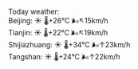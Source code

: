 Today weather:  
Beijing: ☀️   🌡️+26°C 🌬️↖15km/h  
Tianjin: ☀️   🌡️+22°C 🌬️↖19km/h  
Shijiazhuang: ☀️   🌡️+34°C 🌬️↑23km/h  
Tangshan: ☀️   🌡️+24°C 🌬️↑22km/h  
